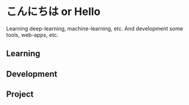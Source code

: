 # こんにちは or Hello

Learning deep-learning, machine-learning, etc. And development some tools, web-apps, etc.

## Learning

<learning-block>

## Development

<development-block>

## Project

<project-block>
